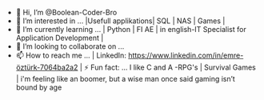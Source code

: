 - 👋 Hi, I’m @Boolean-Coder-Bro
- 👀 I’m interested in ...       |Usefull applikations| SQL | NAS | Games |  
- 🌱 I’m currently learning ...  | Python | FI AE | in english-IT Specialist for Application Development   |
- 💞️ I’m looking to collaborate on ...
- 📫 How to reach me ...         | LinkedIn: https://www.linkedin.com/in/emre-öztürk-7064ba2a2             |
⚡ Fun fact: ...
  I like C and A -RPG's | Survival Games |
  i'm feeling like an boomer, but a wise man once said gaming isn’t bound by age
  

<!---
Boolean-Coder-Bro/Boolean-Coder-Bro is a ✨ special ✨ repository because its `README.md` (this file) appears on your GitHub profile.
You can click the Preview link to take a look at your changes.
--->
